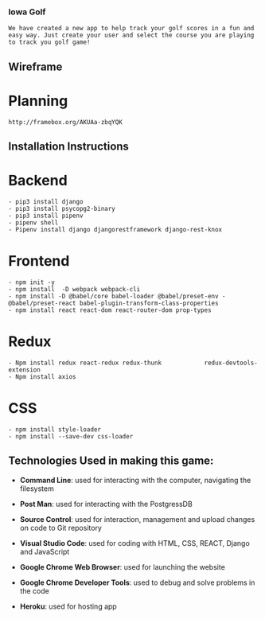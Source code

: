 ### Iowa Golf

    We have created a new app to help track your golf scores in a fun and easy way. Just create your user and select the course you are playing to track you golf game!

## Wireframe

# Planning

    http://framebox.org/AKUAa-zbqYQK

## Installation Instructions

# Backend

    - pip3 install django
    - pip3 install psycopg2-binary
    - pip3 install pipenv
    - pipenv shell
    - Pipenv install django djangorestframework django-rest-knox

# Frontend

    - npm init -y
    - npm install  -D webpack webpack-cli
    - npm install -D @babel/core babel-loader @babel/preset-env - @babel/preset-react babel-plugin-transform-class-properties
    - npm install react react-dom react-router-dom prop-types

# Redux

    - Npm install redux react-redux redux-thunk            redux-devtools-extension
    - Npm install axios

# CSS

    - npm install style-loader
    - npm install --save-dev css-loader

## Technologies Used in making this game:

- **Command Line**: used for interacting with the computer, navigating the filesystem

- **Post Man**: used for interacting with the PostgressDB

- **Source Control**: used for interaction, management and upload changes on code to Git repository

- **Visual Studio Code**: used for coding with HTML, CSS, REACT, Django and JavaScript

- **Google Chrome Web Browser**: used for launching the website

- **Google Chrome Developer Tools**: used to debug and solve problems in the code

- **Heroku**: used for hosting app
